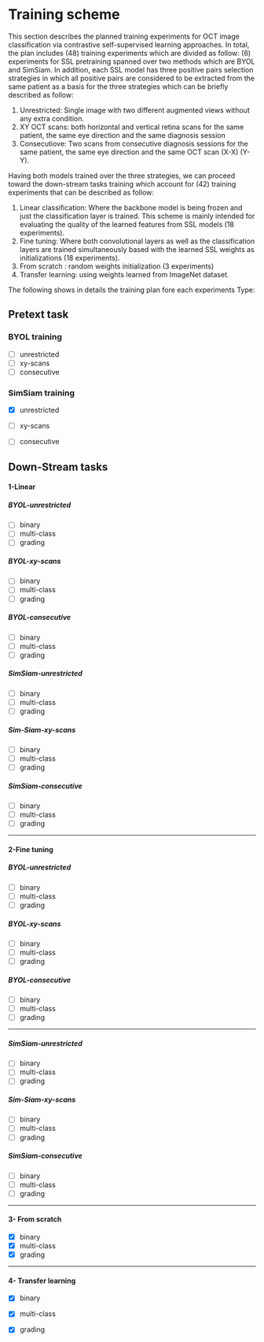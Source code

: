 # Training scheme

This section describes the planned training experiments for OCT image classification via contrastive self-supervised learning approaches. In total, the plan includes (48) training experiments which are divided as follow: (6) experiments for SSL pretraining spanned over two methods which are BYOL and SimSiam. In addition, each SSL model has three positive pairs selection strategies in which all positive pairs are considered to be extracted from the same patient as a basis for the three strategies which can be briefly described as follow:

1. Unrestricted: Single image with two different augmented views without any extra condition.
2. XY OCT scans: both horizontal and vertical retina scans for the same patient, the same eye direction and the same diagnosis session
3. Consecutiove: Two scans from consecutive diagnosis sessions for the same patient, the same eye direction and the same OCT scan (X-X) (Y-Y).

Having both models trained over the three strategies, we can proceed toward the down-stream tasks training which account for (42) training experiments that can be described as follow:

1. Linear classification: Where the backbone model is being frozen and just the classification layer is trained. This scheme is mainly intended for evaluating the quality of the learned features from SSL models (18 experiments).
2. Fine tuning: Where both convolutional layers as well as the classification layers are trained simultaneously based with the learned SSL weights as initializations (18 experiments).
3. From scratch : random weights initialization (3 experiments) 
4. Transfer learning: using weights learned from ImageNet dataset.

The following shows in details the training plan fore each experiments Type:

## Pretext task 

### BYOL training

- [ ] unrestricted
- [ ] xy-scans
- [ ] consecutive

### SimSiam training

- [x] unrestricted
- [ ] xy-scans
- [ ] consecutive



## Down-Stream tasks

#### 1-Linear

##### BYOL-unrestricted

- [ ] binary
- [ ] multi-class
- [ ] grading

##### BYOL-xy-scans

- [ ] binary
- [ ] multi-class
- [ ] grading

##### BYOL-consecutive

- [ ] binary
- [ ] multi-class
- [ ] grading

##### SimSiam-unrestricted

- [ ] binary
- [ ] multi-class
- [ ] grading

##### Sim-Siam-xy-scans

- [ ] binary
- [ ] multi-class
- [ ] grading

##### SimSiam-consecutive

- [ ] binary
- [ ] multi-class
- [ ] grading

------------------------------------------------

#### 2-Fine tuning

##### BYOL-unrestricted

- [ ] binary
- [ ] multi-class
- [ ] grading

##### BYOL-xy-scans

- [ ] binary
- [ ] multi-class
- [ ] grading

##### BYOL-consecutive

- [ ] binary
- [ ] multi-class
- [ ] grading

-----------------------------------------------

##### SimSiam-unrestricted

- [ ] binary
- [ ] multi-class
- [ ] grading

##### Sim-Siam-xy-scans

- [ ] binary
- [ ] multi-class
- [ ] grading

##### SimSiam-consecutive

- [ ] binary
- [ ] multi-class
- [ ] grading

--------------------------------------------------

#### 3- From scratch

- [x] binary
- [x] multi-class
- [x] grading

-------------------------------------------------------------

#### 4- Transfer learning

- [x] binary
- [x] multi-class
- [x] grading





